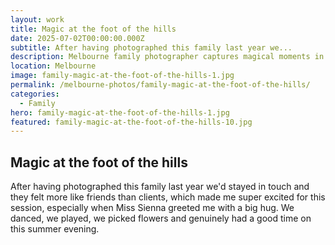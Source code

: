 ```yaml
---
layout: work
title: Magic at the foot of the hills
date: 2025-07-02T00:00:00.000Z
subtitle: After having photographed this family last year we...
description: Melbourne family photographer captures magical moments in the hills. Natural family photography session with dancing, flower picking and genuine fun on a summer evening.
location: Melbourne
image: family-magic-at-the-foot-of-the-hills-1.jpg
permalink: /melbourne-photos/family-magic-at-the-foot-of-the-hills/
categories:
  - Family
hero: family-magic-at-the-foot-of-the-hills-1.jpg
featured: family-magic-at-the-foot-of-the-hills-10.jpg
---
```


## Magic at the foot of the hills

After having photographed this family last year we'd stayed in touch and they felt more like friends than clients, which made me super excited for this session, especially when Miss Sienna greeted me with a big hug. We danced, we played, we picked flowers and genuinely had a good time on this summer evening.
